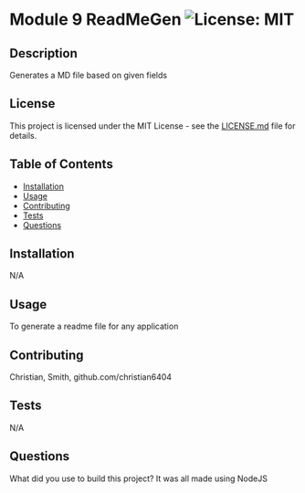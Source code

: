 # Module 9 ReadMeGen ![License: MIT](https://img.shields.io/badge/License-MIT-yellow.svg)

## Description

Generates a MD file based on given fields


## License

This project is licensed under the MIT License - see the [LICENSE.md](https://opensource.org/licenses/MIT) file for details.


## Table of Contents

- [Installation](#installation)
- [Usage](#usage)
- [Contributing](#contributing)
- [Tests](#tests)
- [Questions](#questions)

## Installation

N/A

## Usage

To generate a readme file for any application

## Contributing

Christian, Smith, github.com/christian6404

## Tests

N/A

## Questions

What did you use to build this project? It was all made using NodeJS
